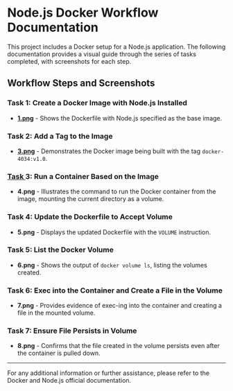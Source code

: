 # Node.js Docker Workflow Documentation

This project includes a Docker setup for a Node.js application. The following documentation provides a visual guide through the series of tasks completed, with screenshots for each step.

## Workflow Steps and Screenshots

### Task 1: Create a Docker Image with Node.js Installed

- **[1.png](https://github.com/Amaanvahora/Exam-4034/blob/main/1.png)** - Shows the Dockerfile with Node.js specified as the base image.

### Task 2: Add a Tag to the Image

- **[3.png](https://github.com/Amaanvahora/Exam-4034/blob/main/1.png)** - Demonstrates the Docker image being built with the tag `docker-4034:v1.0`.

### [Task ](https://github.com/Amaanvahora/Exam-4034/blob/main/1.png)3: Run a Container Based on the Image

- **4.png** - Illustrates the command to run the Docker container from the image, mounting the current directory as a volume.

### Task 4: Update the Dockerfile to Accept Volume

- **5.png** - Displays the updated Dockerfile with the `VOLUME` instruction.

### Task 5: List the Docker Volume

- **6.png** - Shows the output of `docker volume ls`, listing the volumes created.

### Task 6: Exec into the Container and Create a File in the Volume

- **7.png** - Provides evidence of exec-ing into the container and creating a file in the mounted volume.

### Task 7: Ensure File Persists in Volume

- **8.png** - Confirms that the file created in the volume persists even after the container is pulled down.

---

For any additional information or further assistance, please refer to the Docker and Node.js official documentation.
